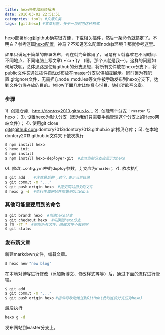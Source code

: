 ```yaml
---
title: hexo换电脑麻烦解决
date: 2016-03-02 22:51:51
categories: tools #文章文类
tags: [git,hexo] #文章标签，多于一项时用这种格式
---
```

hexo部署blog到github确实很方便，下载相关插件，然后一条命令就搞定了。不明白？参考这篇[hexo配置](http://dontcry2013.github.io/2016/02/26/hello-world/)，神马？不知道怎么配置nodejs环境？那就参考[这里](http://jingyan.baidu.com/article/9113f81b01c4e72b3214c7d3.html)。

如果只满足于简单的部署发布，现在就完全够用了。可是有人就喜欢在不同时间、不同地点、不同电脑上写文章( •̀ ω •́ )y！(嗯，那个人就是我～)。这样的问题如何解决呢，总体思路是使用github的分支思想，将所有文件放在hexo分支下，将public文件夹通过插件自动发布放在master分支以供加载展示。同时因为有配置.gitignore文件，无需担心node_modules等文件被手动发布到hexo分支下，达到文件分类存放的目的。follow下面几步让你赏心悦目、随心所欲写文章。
<!-- more -->

### 步骤

1). 创建仓库，http://dontcry2013.github.io；
2). 创建两个分支：master 与 hexo；
3). 设置hexo为默认分支（因为我们只需要手动管理这个分支上的Hexo网站文件）；
4). 使用git clone git@github.com:dontcry2013/dontcry2013.github.io.git拷贝仓库；
5). 在本地dontcry2013.github.io文件夹下依次执行

``` bash
$ npm install hexo
$ hexo init
$ npm install
$ npm install hexo-deployer-git  #此时当前分支应显示为hexo
```
6). 修改_config.yml中的deploy参数，分支应为master；
7). 依次执行

``` bash
$ git add .  #注意最后的.,这个.表示当前目录
$ git commit -m "..." 
$ git push origin hexo  #提交网站相关的文件
$ hexo g -d  #执行生成网站并部署到GitHub上
```


### 其他可能需要用到的命令

``` bash
$ git branch hexo  #创建hexo分支
$ git chechout hexo  #切换到hexo分支
$ rm -rf *  #删除所有文件，隐藏文件不会删除 
$ git status
```


### 发布新文章

新建markdown文件，编辑文章。

``` bash
$ hexo new "new blog"
```

在本地对博客进行修改（添加新博文、修改样式等等）后，通过下面的流程进行管理。

``` bash
$ git add .
$ git commit -m "..."
$ git push origin hexo #指令将改动推送到GitHub(此时当前分支应为hexo)
```

最后执行

``` bash
hexo g -d
```
发布网站到master分支上。